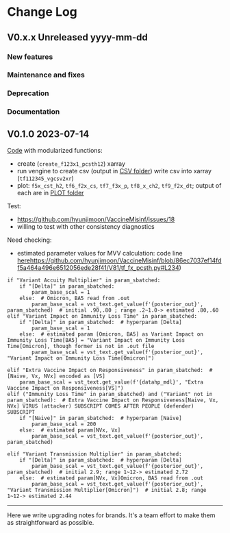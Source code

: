 # Change Log
## V0.x.x Unreleased yyyy-mm-dd
### New features
### Maintenance and fixes
### Deprecation
### Documentation

## V0.1.0 2023-07-14
[Code](https://github.com/hyunjimoon/VaccineMisinf/blob/main/V81/tf_fx_pcsth.py) with modularized functions:
- create (`create_f123x1_pcsth12`) xarray
- run vengine to create csv (output in [CSV folder](https://github.com/hyunjimoon/VaccineMisinf/tree/main/V81/CSV)) write csv into xarray (`tf112345_vgcsv2xr`)
- plot: `f5x_cst_h2`, `tf6_f2x_cs`, `tf7_f3x_p`, `tf8_x_ch2`, `tf9_f2x_dt`; output of each are in [PLOT folder](https://github.com/hyunjimoon/VaccineMisinf/tree/main/V81/PLOT)

Test:
- https://github.com/hyunjimoon/VaccineMisinf/issues/18
- willing to test with other consistency diagnostics

Need checking:
- estimated parameter values for MVV calculation: code line [here](https://github.com/hyunjimoon/VaccineMisinf/blob/86ec7037ef14fdf5a464a496e6512056ede28f41/V81/tf_fx_pcsth.py#L234)https://github.com/hyunjimoon/VaccineMisinf/blob/86ec7037ef14fdf5a464a496e6512056ede28f41/V81/tf_fx_pcsth.py#L234)
```
if "Variant Accuity Multiplier" in param_sbatched:
    if "[Delta]" in param_sbatched:
        param_base_scal = 1
    else:  # Omicron, BA5 read from .out
        param_base_scal = vst_text.get_value(f'{posterior_out}', param_sbatched)  # initial .90,.80 ; range .2~1.0-> estimated .80,.60
elif "Variant Impact on Immunity Loss Time" in param_sbatched:
    if "[Delta]" in param_sbatched:  # hyperparam [Delta]
        param_base_scal = 1
    else:  # estimated param [Omicron, BA5] as Variant Impact on Immunity Loss Time[BA5] = "Variant Impact on Immunity Loss Time[Omicron], though former is not in .out file
        param_base_scal = vst_text.get_value(f'{posterior_out}', "Variant Impact on Immunity Loss Time[Omicron]")

elif "Extra Vaccine Impact on Responsiveness" in param_sbatched:  # [Naive, Vx, NVx] encoded as [VS]
    param_base_scal = vst_text.get_value(f'{datahp_mdl}', "Extra Vaccine Impact on Responsiveness[VS]")
elif ("Immunity Loss Time" in param_sbatched) and ("Variant" not in param_sbatched):  # Extra Vaccine Impact on Responsiveness[Naive, Vx, NVx] VIRUS (attacker) SUBSCRIPT COMES AFTER PEOPLE (defender) SUBSCRIPT
    if "[Naive]" in param_sbatched:  # hyperparam [Naive]
        param_base_scal = 200
    else:  # estimated param[NVx, Vx]
        param_base_scal = vst_text.get_value(f'{posterior_out}', param_sbatched)

elif "Variant Transmission Multiplier" in param_sbatched:
    if "[Delta]" in param_sbatched:  # hyperparam [Delta]
        param_base_scal = vst_text.get_value(f'{posterior_out}', param_sbatched)  # initial 2.9; range 1~12-> estimated 2.72
    else:  # estimated param[NVx, Vx]Omicron, BA5 read from .out
        param_base_scal = vst_text.get_value(f'{posterior_out}', "Variant Transmission Multiplier[Omicron]")  # initial 2.8; range 1~12-> estimated 2.44
```
---
Here we write upgrading notes for brands. It's a team effort to make them as
straightforward as possible.
